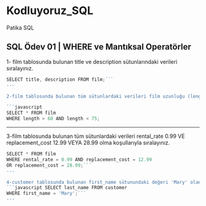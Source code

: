 # Kodluyoruz_SQL
Patika SQL
## SQL Ödev 01 | WHERE ve Mantıksal Operatörler 
1- film tablosunda bulunan title ve description sütunlarındaki verileri sıralayınız.

```javascript 
SELECT title, description FROM film;```
---

2-film tablosunda bulunan tüm sütunlardaki verileri film uzunluğu (length) 60 dan büyük VE 75 ten küçük olma koşullarıyla sıralayınız.

```javascript
SELECT * FROM film
WHERE length > 60 AND length < 75;
```
---

3-film tablosunda bulunan tüm sütunlardaki verileri rental_rate 0.99 VE replacement_cost 12.99 VEYA 28.99 olma koşullarıyla sıralayınız.

```javascript
SELECT * FROM film
WHERE rental_rate = 0.99 AND replacement_cost = 12.99
OR replacement_cost = 28.99;```
---

4-customer tablosunda bulunan first_name sütunundaki değeri 'Mary' olan müşterinin last_name sütunundaki değeri nedir?
```javascript SELECT last_name FROM customer
WHERE first_name = 'Mary';```
---



